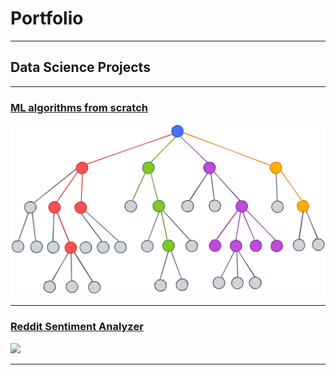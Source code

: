 # Portfolio

---

## Data Science Projects

---
### [ML algorithms from scratch](https://github.com/TheoBHKim/theobhkim.github.io/tree/master/mlalgo)

<img src="images/decision_tree.png?raw=true"/>

---
### [Reddit Sentiment Analyzer](https://github.com/TheoBHKim/theobhkim.github.io/tree/master/reddit)

<img src="images/wordcloud1.png?raw=true"/>

---
